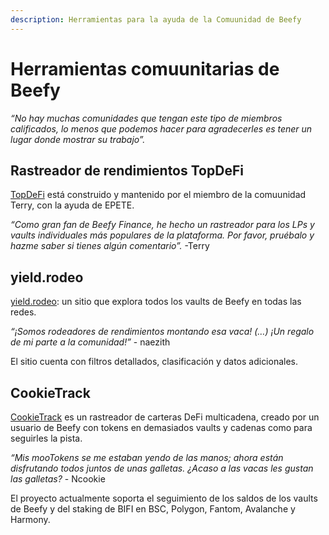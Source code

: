 ```yaml
---
description: Herramientas para la ayuda de la Comuunidad de Beefy
---
```


# Herramientas comuunitarias de Beefy

_“No hay muchas comunidades que tengan este tipo de miembros calificados, lo menos que podemos hacer para agradecerles es tener un lugar donde mostrar su trabajo”._

## Rastreador de rendimientos TopDeFi

[TopDeFi](https://thetopdefi.com/) está construido y mantenido por el miembro de la comuunidad Terry, con la ayuda de EPETE.

_“Como gran fan de Beefy Finance, he hecho un rastreador para los LPs y vaults individuales más populares de la plataforma. Por favor, pruébalo y hazme saber si tienes algún comentario”._ -Terry

## yield.rodeo

[yield.rodeo](https://yield.rodeo): un sitio que explora todos los vaults de Beefy en todas las redes.

_“¡Somos rodeadores de rendimientos montando esa vaca! (…) ¡Un regalo de mi parte a la comunidad!”_ - naezith

El sitio cuenta con filtros detallados, clasificación y datos adicionales.

## CookieTrack

[CookieTrack](https://cookietrack.io) es un rastreador de carteras DeFi multicadena, creado por un usuario de Beefy con tokens en demasiados vaults y cadenas como para seguirles la pista.

_“Mis mooTokens se me estaban yendo de las manos; ahora están disfrutando todos juntos de unas galletas. ¿Acaso a las vacas les gustan las galletas?_ - Ncookie

El proyecto actualmente soporta el seguimiento de los saldos de los vaults de Beefy y del staking de BIFI en BSC, Polygon, Fantom, Avalanche y Harmony.
